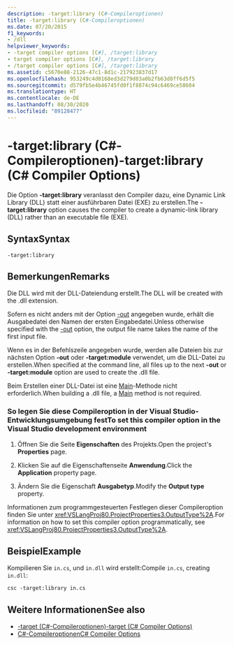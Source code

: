 ```yaml
---
description: -target:library (C#-Compileroptionen)
title: -target:library (C#-Compileroptionen)
ms.date: 07/20/2015
f1_keywords:
- /dll
helpviewer_keywords:
- -target compiler options [C#], /target:library
- target compiler options [C#], /target:library
- /target compiler options [C#], /target:library
ms.assetid: c5670e88-2126-47c1-8d1c-217923837d17
ms.openlocfilehash: 953249c4d0168ed3d279d03a0b2fb63d8ff6d5f5
ms.sourcegitcommit: d579fb5e4b46745fd0f1f8874c94c6469ce58604
ms.translationtype: HT
ms.contentlocale: de-DE
ms.lasthandoff: 08/30/2020
ms.locfileid: "89128477"
---
```

# <a name="-targetlibrary-c-compiler-options"></a><span data-ttu-id="5c8fd-103">-target:library (C#-Compileroptionen)</span><span class="sxs-lookup"><span data-stu-id="5c8fd-103">-target:library (C# Compiler Options)</span></span>
<span data-ttu-id="5c8fd-104">Die Option **-target:library** veranlasst den Compiler dazu, eine Dynamic Link Library (DLL) statt einer ausführbaren Datei (EXE) zu erstellen.</span><span class="sxs-lookup"><span data-stu-id="5c8fd-104">The **-target:library** option causes the compiler to create a dynamic-link library (DLL) rather than an executable file (EXE).</span></span>  
  
## <a name="syntax"></a><span data-ttu-id="5c8fd-105">Syntax</span><span class="sxs-lookup"><span data-stu-id="5c8fd-105">Syntax</span></span>  
  
```console  
-target:library  
```  
  
## <a name="remarks"></a><span data-ttu-id="5c8fd-106">Bemerkungen</span><span class="sxs-lookup"><span data-stu-id="5c8fd-106">Remarks</span></span>  
 <span data-ttu-id="5c8fd-107">Die DLL wird mit der DLL-Dateiendung erstellt.</span><span class="sxs-lookup"><span data-stu-id="5c8fd-107">The DLL will be created with the .dll extension.</span></span>  
  
 <span data-ttu-id="5c8fd-108">Sofern es nicht anders mit der Option [-out](./out-compiler-option.md) angegeben wurde, erhält die Ausgabedatei den Namen der ersten Eingabedatei.</span><span class="sxs-lookup"><span data-stu-id="5c8fd-108">Unless otherwise specified with the [-out](./out-compiler-option.md) option, the output file name takes the name of the first input file.</span></span>  
  
 <span data-ttu-id="5c8fd-109">Wenn es in der Befehlszeile angegeben wurde, werden alle Dateien bis zur nächsten Option **-out** oder **-target:module** verwendet, um die DLL-Datei zu erstellen.</span><span class="sxs-lookup"><span data-stu-id="5c8fd-109">When specified at the command line, all files up to the next **-out** or **-target:module** option are used to create the .dll file.</span></span>  
  
 <span data-ttu-id="5c8fd-110">Beim Erstellen einer DLL-Datei ist eine [Main](../../programming-guide/main-and-command-args/index.md)-Methode nicht erforderlich.</span><span class="sxs-lookup"><span data-stu-id="5c8fd-110">When building a .dll file, a [Main](../../programming-guide/main-and-command-args/index.md) method is not required.</span></span>  
  
### <a name="to-set-this-compiler-option-in-the-visual-studio-development-environment"></a><span data-ttu-id="5c8fd-111">So legen Sie diese Compileroption in der Visual Studio-Entwicklungsumgebung fest</span><span class="sxs-lookup"><span data-stu-id="5c8fd-111">To set this compiler option in the Visual Studio development environment</span></span>  
  
1. <span data-ttu-id="5c8fd-112">Öffnen Sie die Seite **Eigenschaften** des Projekts.</span><span class="sxs-lookup"><span data-stu-id="5c8fd-112">Open the project's **Properties** page.</span></span>  
  
2. <span data-ttu-id="5c8fd-113">Klicken Sie auf die Eigenschaftenseite **Anwendung**.</span><span class="sxs-lookup"><span data-stu-id="5c8fd-113">Click the **Application** property page.</span></span>  
  
3. <span data-ttu-id="5c8fd-114">Ändern Sie die Eigenschaft **Ausgabetyp**.</span><span class="sxs-lookup"><span data-stu-id="5c8fd-114">Modify the **Output type** property.</span></span>  
  
 <span data-ttu-id="5c8fd-115">Informationen zum programmgesteuerten Festlegen dieser Compileroption finden Sie unter <xref:VSLangProj80.ProjectProperties3.OutputType%2A>.</span><span class="sxs-lookup"><span data-stu-id="5c8fd-115">For information on how to set this compiler option programmatically, see <xref:VSLangProj80.ProjectProperties3.OutputType%2A>.</span></span>  
  
## <a name="example"></a><span data-ttu-id="5c8fd-116">Beispiel</span><span class="sxs-lookup"><span data-stu-id="5c8fd-116">Example</span></span>  
 <span data-ttu-id="5c8fd-117">Kompilieren Sie `in.cs`, und `in.dll` wird erstellt:</span><span class="sxs-lookup"><span data-stu-id="5c8fd-117">Compile `in.cs`, creating `in.dll`:</span></span>  
  
```console  
csc -target:library in.cs  
```  
  
## <a name="see-also"></a><span data-ttu-id="5c8fd-118">Weitere Informationen</span><span class="sxs-lookup"><span data-stu-id="5c8fd-118">See also</span></span>

- [<span data-ttu-id="5c8fd-119">-target (C#-Compileroptionen)</span><span class="sxs-lookup"><span data-stu-id="5c8fd-119">-target (C# Compiler Options)</span></span>](./target-compiler-option.md)
- [<span data-ttu-id="5c8fd-120">C#-Compileroptionen</span><span class="sxs-lookup"><span data-stu-id="5c8fd-120">C# Compiler Options</span></span>](./index.md)
